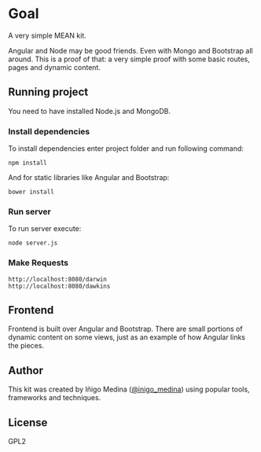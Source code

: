 # Goal

A very simple MEAN kit.

Angular and Node may be good friends. Even with Mongo and Bootstrap
all around. This is a proof of that: a very simple proof with some
basic routes, pages and dynamic content.

## Running project

You need to have installed Node.js and MongoDB.

### Install dependencies

To install dependencies enter project folder and run following command:

```
npm install
```

And for static libraries like Angular and Bootstrap:

```
bower install
```

### Run server

To run server execute:

```
node server.js
```

### Make Requests

```
http://localhost:8080/darwin
http://localhost:8080/dawkins
```

## Frontend

Frontend is built over Angular and Bootstrap. There are small portions
of dynamic content on some views, just as an example of how Angular
links the pieces.

## Author

This kit was created by Iñigo Medina
([@inigo_medina](http://twitter.com/inigo_medina)) using popular
tools, frameworks and techniques.

## License

GPL2